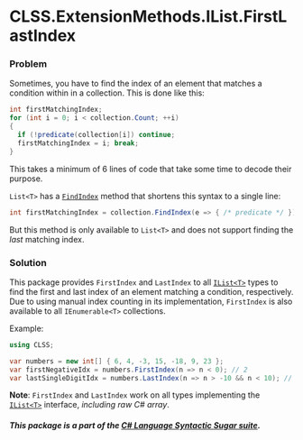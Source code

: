 ﻿# CLSS.ExtensionMethods.IList.FirstLastIndex

### Problem

Sometimes, you have to find the index of an element that matches a condition within in a collection. This is done like this:

```csharp
int firstMatchingIndex;
for (int i = 0; i < collection.Count; ++i)
{
  if (!predicate(collection[i]) continue;
  firstMatchingIndex = i; break;
}
```

This takes a minimum of 6 lines of code that take some time to decode their purpose.

`List<T>` has a [`FindIndex`](https://docs.microsoft.com/en-us/dotnet/api/system.collections.generic.list-1.findindex) method that shortens this syntax to a single line:

```csharp
int firstMatchingIndex = collection.FindIndex(e => { /* predicate */ });
```

But this method is only available to `List<T>` and does not support finding the *last* matching index.

### Solution

This package provides `FirstIndex` and `LastIndex` to all [`IList<T>`](https://docs.microsoft.com/en-us/dotnet/api/system.collections.generic.ilist-1) types to find the first and last index of an element matching a condition, respectively. Due to using manual index counting in its implementation, `FirstIndex` is also available to all `IEnumerable<T>` collections.

Example:

```csharp
using CLSS;

var numbers = new int[] { 6, 4, -3, 15, -18, 9, 23 };
var firstNegativeIdx = numbers.FirstIndex(n => n < 0); // 2
var lastSingleDigitIdx = numbers.LastIndex(n => n > -10 && n < 10); // 5
```

**Note**: `FirstIndex` and `LastIndex` work on all types implementing the [`IList<T>`](https://docs.microsoft.com/en-us/dotnet/api/system.collections.generic.ilist-1) interface, *including raw C# array*.

##### This package is a part of the [C# Language Syntactic Sugar suite](https://github.com/tonygiang/CLSS).